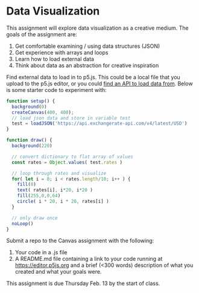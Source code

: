 # Data Visualization

This assignment will explore data visualization as a creative medium. The goals of the assignment are:

1. Get comfortable examining / using data structures (JSON)
2. Get experience with arrays and loops
3. Learn how to load external data
4. Think about data as an abstraction for creative inspiration

Find external data to load in to p5.js. This could be a local file that you upload to the p5.js editor, or you
could [find an API to load data from](https://github.com/jdorfman/awesome-json-datasets). Below is some starter code to
experiment with:

```js
function setup() {
  background(0)
  createCanvas(400, 400);
  // load json data and store in variable test
  test = loadJSON('https://api.exchangerate-api.com/v4/latest/USD')
}

function draw() {
  background(220)

  // convert dictionary to flat array of values
  const rates = Object.values( test.rates )

  // loop through rates and visualize
  for( let i = 0; i < rates.length/10; i++ ) {
    fill(0)
    text( rates[i], i*20, i*20 )
    fill(255,0,0,64)
    circle( i * 20, i * 20, rates[i] )
  }

  // only draw once
  noLoop()
}
```

Submit a repo to the Canvas assignment with the following:
1. Your code in a .js file
2. A README.md file containing a link to your code running at https://editor.p5js.org and a brief (<300 words) description of what you created
and what your goals were.

This assignment is due Thursday Feb. 13 by the start of class.
